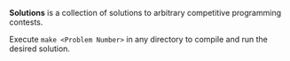 **Solutions** is a collection of solutions to arbitrary competitive programming contests.

Execute `make <Problem Number>` in any directory to compile and run the desired solution.
